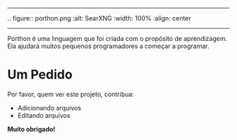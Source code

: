 ----

.. figure:: porthon.png
   :alt: SearXNG
   :width: 100%
   :align: center

----

Porthon é uma linguagem que foi criada com o propósito de aprendizagem. Ela ajudará muitos pequenos programadores a começar a programar.
# Um Pedido

Por favor, quem ver este projeto, contribua:

- Adicionando arquivos
- Editando arquivos

**Muito obrigado!**
